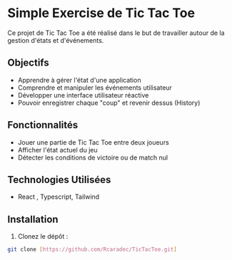 # Simple Exercise de Tic Tac Toe

Ce projet de Tic Tac Toe a été réalisé dans le but de travailler autour de la gestion d'états et d'événements.

## Objectifs

- Apprendre à gérer l'état d'une application
- Comprendre et manipuler les événements utilisateur
- Développer une interface utilisateur réactive
- Pouvoir enregistrer chaque "coup" et revenir dessus (History)

## Fonctionnalités

- Jouer une partie de Tic Tac Toe entre deux joueurs
- Afficher l'état actuel du jeu
- Détecter les conditions de victoire ou de match nul

## Technologies Utilisées

- React , Typescript, Tailwind

## Installation

1. Clonez le dépôt :

```bash
git clone [https://github.com/Rcaradec/TicTacToe.git]
```
